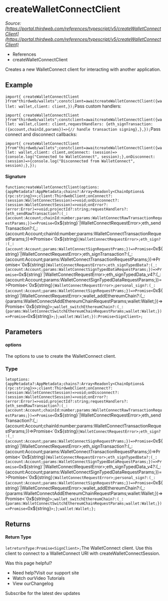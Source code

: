 # createWalletConnectClient

*Source: [https://portal.thirdweb.com/references/typescript/v5/createWalletConnectClient](https://portal.thirdweb.com/references/typescript/v5/createWalletConnectClient)*

* References
* createWalletConnectClient

Creates a new WalletConnect client for interacting with another application.

## Example

`import{ createWalletConnectClient }from"thirdweb/wallets";constclient=awaitcreateWalletConnectClient({wallet: wallet,client: client,});`Pass custom handlers:

`import{ createWalletConnectClient }from"thirdweb/wallets";constclient=awaitcreateWalletConnectClient({wallet: wallet,client: client,requestHandlers: {eth_signTransaction: ({account,chainId,params})=>{// handle transaction signing},},});`Pass connect and disconnect callbacks:

`import{ createWalletConnectClient }from"thirdweb/wallets";constclient=awaitcreateWalletConnectClient({wallet: wallet,client: client,onConnect: (session)=>{console.log("Connected to WalletConnect", session);},onDisconnect: (session)=>{console.log("Disconnected from WalletConnect", session);},});`
#### Signature

`functioncreateWalletConnectClient(options:{appMetadata?:AppMetadata;chains?:Array<Readonly<ChainOptions&{rpc:string}>>;client:ThirdwebClient;onConnect?:(session:WalletConnectSession)=>void;onDisconnect?:(session:WalletConnectSession)=>void;onError?:(error:Error)=>void;projectId?:string;requestHandlers?:{eth_sendRawTransaction?:(_:{account:Account;chainId:number;params:WalletConnectRawTransactionRequestParams;})=>Promise<`0x${string}`|WalletConnectRequestError>;eth_sendTransaction?:(_:{account:Account;chainId:number;params:WalletConnectTransactionRequestParams;})=>Promise<`0x${string}`|WalletConnectRequestError>;eth_sign?:(_:{account:Account;params:WalletConnectSignRequestPrams;})=>Promise<`0x${string}`|WalletConnectRequestError>;eth_signTransaction?:(_:{account:Account;params:WalletConnectTransactionRequestParams;})=>Promise<`0x${string}`|WalletConnectRequestError>;eth_signTypedData?:(_:{account:Account;params:WalletConnectSignTypedDataRequestParams;})=>Promise<`0x${string}`|WalletConnectRequestError>;eth_signTypedData_v4?:(_:{account:Account;params:WalletConnectSignTypedDataRequestParams;})=>Promise<`0x${string}`|WalletConnectRequestError>;personal_sign?:(_:{account:Account;params:WalletConnectSignRequestPrams;})=>Promise<`0x${string}`|WalletConnectRequestError>;wallet_addEthereumChain?:(_:{params:WalletConnectAddEthereumChainRequestParams;wallet:Wallet;})=>Promise<`0x${string}`>;wallet_switchEthereumChain?:(_:{params:WalletConnectSwitchEthereumChainRequestParams;wallet:Wallet;})=>Promise<`0x${string}`>;};wallet:Wallet;}):Promise<SignClient>;`
## Parameters

#### options

The options to use to create the WalletConnect client.

### Type

`letoptions:{appMetadata?:AppMetadata;chains?:Array<Readonly<ChainOptions&{rpc:string}>>;client:ThirdwebClient;onConnect?:(session:WalletConnectSession)=>void;onDisconnect?:(session:WalletConnectSession)=>void;onError?:(error:Error)=>void;projectId?:string;requestHandlers?:{eth_sendRawTransaction?:(_:{account:Account;chainId:number;params:WalletConnectRawTransactionRequestParams;})=>Promise<`0x${string}`|WalletConnectRequestError>;eth_sendTransaction?:(_:{account:Account;chainId:number;params:WalletConnectTransactionRequestParams;})=>Promise<`0x${string}`|WalletConnectRequestError>;eth_sign?:(_:{account:Account;params:WalletConnectSignRequestPrams;})=>Promise<`0x${string}`|WalletConnectRequestError>;eth_signTransaction?:(_:{account:Account;params:WalletConnectTransactionRequestParams;})=>Promise<`0x${string}`|WalletConnectRequestError>;eth_signTypedData?:(_:{account:Account;params:WalletConnectSignTypedDataRequestParams;})=>Promise<`0x${string}`|WalletConnectRequestError>;eth_signTypedData_v4?:(_:{account:Account;params:WalletConnectSignTypedDataRequestParams;})=>Promise<`0x${string}`|WalletConnectRequestError>;personal_sign?:(_:{account:Account;params:WalletConnectSignRequestPrams;})=>Promise<`0x${string}`|WalletConnectRequestError>;wallet_addEthereumChain?:(_:{params:WalletConnectAddEthereumChainRequestParams;wallet:Wallet;})=>Promise<`0x${string}`>;wallet_switchEthereumChain?:(_:{params:WalletConnectSwitchEthereumChainRequestParams;wallet:Wallet;})=>Promise<`0x${string}`>;};wallet:Wallet;};`
## Returns

#### Return Type

`letreturnType:Promise<SignClient>;`The WalletConnect client. Use this client to connect to a WalletConnect URI with createWalletConnectSession.

Was this page helpful?

* Need help?Visit our support site
* Watch ourVideo Tutorials
* View ourChangelog

Subscribe for the latest dev updates

